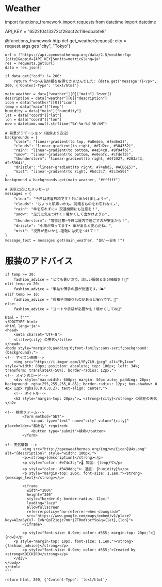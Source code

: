 # Weather

import functions_framework
import requests
from datetime import datetime

API_KEY = "6522f0413372cf28dcf2c116edbabfe8"

@functions_framework.http
def get_weather(request):
    city = request.args.get("city", "Tokyo")

    url = f"https://api.openweathermap.org/data/2.5/weather?q={city}&appid={API_KEY}&units=metric&lang=ja"
    res = requests.get(url)
    data = res.json()

    if data.get("cod") != 200:
        return f"<p>天気情報を取得できませんでした: {data.get('message')}</p>", 200, {'Content-Type': 'text/html'}

    main_weather = data["weather"][0]["main"].lower()
    description = data["weather"][0]["description"]
    icon = data["weather"][0]["icon"]
    temp = data["main"]["temp"]
    humidity = data["main"]["humidity"]
    lat = data["coord"]["lat"]
    lon = data["coord"]["lon"]
    now = datetime.now().strftime("%Y-%m-%d %H:%M")

    # 背景グラデーション（画像より安定）
    backgrounds = {
        "clear": "linear-gradient(to top, #a8edea, #fed6e3)",
        "clouds": "linear-gradient(to right, #d7d2cc, #304352)",
        "rain": "linear-gradient(to bottom, #4e54c8, #8f94fb)",
        "snow": "linear-gradient(to bottom, #e0eafc, #cfdef3)",
        "thunderstorm": "linear-gradient(to right, #0f2027, #203a43, #2c5364)",
        "drizzle": "linear-gradient(to right, #74ebd5, #ACB6E5)",
        "mist": "linear-gradient(to right, #bdc3c7, #2c3e50)"
    }
    background = backgrounds.get(main_weather, "#ffffff")

    # 天気に応じたメッセージ
    messages = {
        "clear": "今日は洗濯日和です！外に出かけましょう☀️",
        "clouds": "ちょっと肌寒いかも。羽織るものをお忘れなく☁️",
        "rain": "傘を忘れずに☔ 交通機関にも注意を！",
        "snow": "足元に気をつけて！暖かくして出かけよう⛄",
        "thunderstorm": "落雷注意⚡️今日は屋内で過ごすのが安全かも！",
        "drizzle": "小雨が降ってます☂️ 傘があると安心だね。",
        "mist": "視界が悪いかも…運転には気をつけて！"
    }
    message_text = messages.get(main_weather, "良い一日を！")

   # 服装のアドバイス
    if temp >= 30:
        fashion_advice = "とても暑いので、涼しい服装＆水分補給を！🧢"
    elif temp >= 20:
        fashion_advice = "半袖や薄手の服が快適です。🌤"
    elif temp >= 10:
        fashion_advice = "長袖や羽織りものがあると安心です。🧥"
    else:
        fashion_advice = "コートや手袋が必要かも！暖かくしてね🧣"

    html = f"""
    <!DOCTYPE html>
    <html lang='ja'>
    <head>
        <meta charset='UTF-8'>
        <title>{city} の天気</title>
    </head>
    <body style="margin:0;padding:0;font-family:sans-serif;background: {background};">
	<!-- アイコン画像-->
        <img src="https://i.imgur.com/LYFy7L9.jpeg" alt="MyIcon" style="width: 80px; position: absolute; top: 100px; left: 34%; transform: translateX(-50%); border-radius: 12px;">
	<!-- メインのカード-->
        <div style="max-width: 600px; margin: 50px auto; padding: 20px; background: rgba(255,255,255,0.85); border-radius: 12px; box-shadow: 0 4px 12px rgba(0,0,0,0.2); text-align: center;">
        <!-- タイトル-->
        <h2 style="margin-top: 20px;">☁️ <strong>{city}</strong> の現在の天気</h2>

	<!-- 検索フォーム-->
            <form method="GET">
                <input type="text" name="city" value="{city}" placeholder="都市名" required>
                <button type="submit">検索</button>
            </form>

	<!--天気情報 -->
            <img src="http://openweathermap.org/img/wn/{icon}@4x.png" alt="{description}" style="width: 100px;">
            <p><strong>{description}</strong></p>
            <p style="color: #e74c3c;">🌡 気温: {temp}℃</p>
            <p style="color: #3498db;">💧 湿度: {humidity}%</p>
            <p style="margin-top: 20px; font-size: 1.1em;"><strong>{message_text}</strong></p>

            <iframe
              width="100%"
              height="300"
              style="border:0; border-radius: 12px;"
              loading="lazy"
              allowfullscreen
              referrerpolicy="no-referrer-when-downgrade"
              src="https://www.google.com/maps/embed/v1/place?key=AIzaSyCx7-_EvNrQpT21qjc7mnrjZTRndYpcY5o&q={lat},{lon}">
            </iframe>

            <p style="font-size: 0.9em; color: #555; margin-top: 20px;">📅 {now}</p
	    <p style="margin-top: 10px; font-size: 1.1em;"><strong>{fashion_advice}</strong></p>
            <p style="font-size: 0.9em; color: #555;">Created by <strong>KOICHIRO</strong></p>
        </div>
    </body>
    </html>
    """

    return html, 200, {'Content-Type': 'text/html'}
